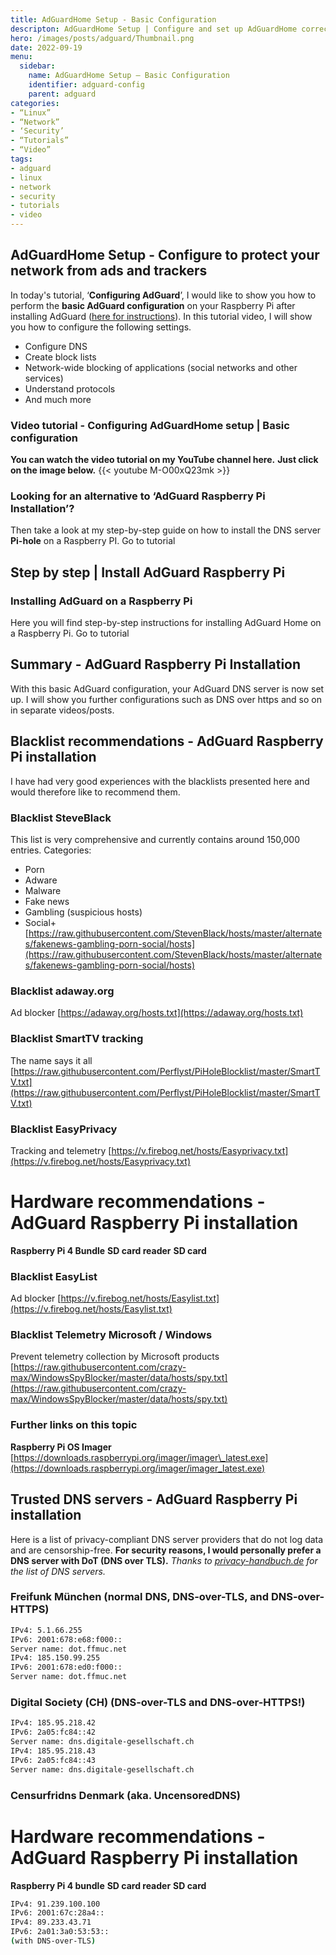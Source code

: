 ```yaml
---
title: AdGuardHome Setup - Basic Configuration
descripton: AdGuardHome Setup | Configure and set up AdGuardHome correctly to protect your network.
hero: /images/posts/adguard/Thumbnail.png
date: 2022-09-19
menu:
  sidebar:
    name: AdGuardHome Setup – Basic Configuration
    identifier: adguard-config
    parent: adguard
categories:
- “Linux”
- “Network”
- ‘Security’
- “Tutorials”
- “Video”
tags:
- adguard
- linux
- network
- security
- tutorials
- video
---
```

## AdGuardHome Setup - Configure to protect your network from ads and trackers
In today's tutorial, ‘**Configuring AdGuard**’, I would like to show you how to perform the **basic AdGuard configuration** on your Raspberry Pi after installing AdGuard ([here for instructions](https://secure-bits.org/adguard-raspberry-pi-installation-2022/)).
In this tutorial video, I will show you how to configure the following settings.
- Configure DNS
- Create block lists
- Network-wide blocking of applications (social networks and other services)
- Understand protocols
- And much more
    
### Video tutorial - Configuring AdGuardHome setup | Basic configuration
**You can watch the video tutorial on my YouTube channel here.**
**Just click on the image below.**
{{< youtube M-O00xQ23mk >}}
### Looking for an alternative to ‘AdGuard Raspberry Pi Installation’?
Then take a look at my step-by-step guide on how to install the DNS server **Pi-hole** on a Raspberry PI.
Go to tutorial
## Step by step | Install AdGuard Raspberry Pi
### Installing AdGuard on a Raspberry Pi
Here you will find step-by-step instructions for installing AdGuard Home on a Raspberry Pi.
Go to tutorial
## Summary - AdGuard Raspberry Pi Installation
With this basic AdGuard configuration, your AdGuard DNS server is now set up.
I will show you further configurations such as DNS over https and so on in separate videos/posts.
## Blacklist recommendations - AdGuard Raspberry Pi installation
I have had very good experiences with the blacklists presented here and would therefore like to recommend them.
### Blacklist SteveBlack
This list is very comprehensive and currently contains around 150,000 entries.
Categories:
- Porn
- Adware
- Malware
- Fake news
- Gambling (suspicious hosts)
- Social+
[https://raw.githubusercontent.com/StevenBlack/hosts/master/alternates/fakenews-gambling-porn-social/hosts](https://raw.githubusercontent.com/StevenBlack/hosts/master/alternates/fakenews-gambling-porn-social/hosts)
### Blacklist adaway.org
Ad blocker
[https://adaway.org/hosts.txt](https://adaway.org/hosts.txt)
### Blacklist SmartTV tracking
The name says it all
[https://raw.githubusercontent.com/Perflyst/PiHoleBlocklist/master/SmartTV.txt](https://raw.githubusercontent.com/Perflyst/PiHoleBlocklist/master/SmartTV.txt)
### Blacklist EasyPrivacy
Tracking and telemetry
[https://v.firebog.net/hosts/Easyprivacy.txt](https://v.firebog.net/hosts/Easyprivacy.txt)
# Hardware recommendations - AdGuard Raspberry Pi installation
**Raspberry Pi 4 Bundle**
**SD card reader**
**SD card**
### Blacklist EasyList
Ad blocker
[https://v.firebog.net/hosts/Easylist.txt](https://v.firebog.net/hosts/Easylist.txt)
### Blacklist Telemetry Microsoft / Windows
Prevent telemetry collection by Microsoft products
[https://raw.githubusercontent.com/crazy-max/WindowsSpyBlocker/master/data/hosts/spy.txt](https://raw.githubusercontent.com/crazy-max/WindowsSpyBlocker/master/data/hosts/spy.txt)
### Further links on this topic
**Raspberry Pi OS Imager**
[https://downloads.raspberrypi.org/imager/imager\_latest.exe](https://downloads.raspberrypi.org/imager/imager_latest.exe)
## Trusted DNS servers - AdGuard Raspberry Pi installation
Here is a list of privacy-compliant DNS server providers that do not log data and are censorship-free.
**For security reasons, I would personally prefer a DNS server with DoT (DNS over TLS).**
_Thanks to [privacy-handbuch.de](https://www.privacy-handbuch.de/) for the list of DNS servers._
### Freifunk München (normal DNS, DNS-over-TLS, and DNS-over-HTTPS)
```sh
IPv4: 5.1.66.255
IPv6: 2001:678:e68:f000::
Server name: dot.ffmuc.net
IPv4: 185.150.99.255
IPv6: 2001:678:ed0:f000::
Server name: dot.ffmuc.net
```
### Digital Society (CH) (DNS-over-TLS and DNS-over-HTTPS!)
```sh
IPv4: 185.95.218.42
IPv6: 2a05:fc84::42
Server name: dns.digitale-gesellschaft.ch
IPv4: 185.95.218.43
IPv6: 2a05:fc84::43
Server name: dns.digitale-gesellschaft.ch
```
### Censurfridns Denmark (aka. UncensoredDNS)
# Hardware recommendations - AdGuard Raspberry Pi installation
**Raspberry Pi 4 bundle**
**SD card reader**
**SD card**
```sh
IPv4: 91.239.100.100
IPv6: 2001:67c:28a4::
IPv4: 89.233.43.71
IPv6: 2a01:3a0:53:53::
(with DNS-over-TLS)
```
